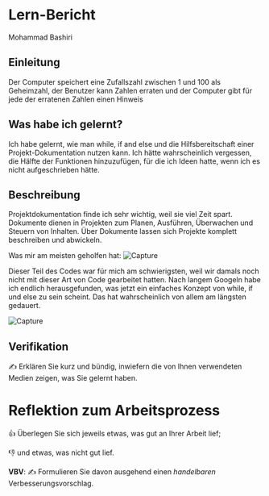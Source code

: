 # Lern-Bericht
Mohammad Bashiri

## Einleitung

Der Computer speichert eine Zufallszahl zwischen 1 und 100 als Geheimzahl, der Benutzer kann Zahlen erraten und der Computer gibt für jede der erratenen Zahlen einen Hinweis

## Was habe ich gelernt?

Ich habe gelernt, wie man while, if and else und die Hilfsbereitschaft einer Projekt-Dokumentation nutzen kann. Ich hätte wahrscheinlich vergessen, die Hälfte der Funktionen hinzuzufügen, für die ich Ideen hatte, wenn ich es nicht aufgeschrieben hätte.

## Beschreibung

Projektdokumentation finde ich sehr wichtig, weil sie viel Zeit spart. Dokumente dienen in Projekten zum Planen, Ausführen, Überwachen und Steuern von Inhalten. Über Dokumente lassen sich Projekte komplett beschreiben und abwickeln.

Was mir am meisten geholfen hat:
![Capture](https://user-images.githubusercontent.com/111045708/191689722-c719b185-5654-425f-9b2b-022062c3b4a6.PNG)

Dieser Teil des Codes war für mich am schwierigsten, weil wir damals noch nicht mit dieser Art von Code gearbeitet hatten. Nach langem Googeln habe ich endlich herausgefunden, was jetzt ein einfaches Konzept von while, if und else zu sein scheint. Das hat wahrscheinlich von allem am längsten gedauert.


![Capture](https://user-images.githubusercontent.com/111045708/191691514-15a4c53d-8bfa-4420-b7c1-f375438bc158.PNG)

## Verifikation

✍️ Erklären Sie kurz und bündig, inwiefern die von Ihnen verwendeten Medien zeigen, was Sie gelernt haben.

# Reflektion zum Arbeitsprozess

👍 Überlegen Sie sich jeweils etwas, was gut an Ihrer Arbeit lief; 

👎 und etwas, was nicht gut lief.

**VBV**: ✍️ Formulieren Sie davon ausgehend einen *handelbaren* Verbesserungsvorschlag.
